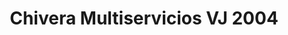 ---
title: "Chivera Multiservicios VJ 2004"
url: /caracas/chivera-multiservicios-vj-2004/
shop: Autoteile
---